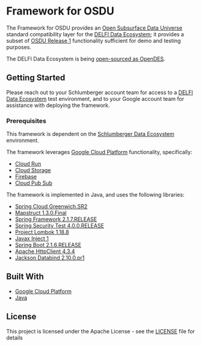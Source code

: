# Framework for OSDU

The Framework for OSDU provides an [Open Subsurface Data Universe](https://www.opengroup.org/osdu/forum-homepage) standard compatibility layer for the [DELFI Data Ecosystem](https://www.software.slb.com/delfi/openness/delfi-data-ecosystem); it provides a subset of [OSDU Release 1](https://www.opengroup.org/membership/forums/open-subsurface-data-universe/achievement-and-plans) functionality sufficient for demo and testing purposes. 

The DELFI Data Ecosystem is being [open-sourced as OpenDES](https://www.slb.com/newsroom/press-release/2019/pr-2019-0822-osdu-data-ecosystem).


## Getting Started
Please reach out to your Schlumberger account team for access to a [DELFI Data Ecosystem](https://www.software.slb.com/delfi/openness/delfi-data-ecosystem) test environment, and to your Google account team for assistance with deploying the framework.

### Prerequisites

This framework is dependent on the [Schlumberger Data Ecosystem](https://www.software.slb.com/delfi/openness/delfi-data-ecosystem) environment.

The framework leverages [Google Cloud Platform](cloud.google.com) functionality, specifically:

* [Cloud Run](https://cloud.google.com/run/)
* [Cloud Storage](https://cloud.google.com/storage/)
* [Firebase](https://firebase.google.com/)
* [Cloud Pub Sub](https://cloud.google.com/pubsub)


The framework is implemented in Java, and uses the following libraries:

* [Spring Cloud Greenwich.SR2](https://spring.io/blog/2019/06/27/spring-cloud-greenwich-sr2-is-available)
* [Mapstruct 1.3.0.Final](https://github.com/mapstruct/mapstruct)
* [Spring Framework 2.1.7.RELEASE](https://mvnrepository.com/artifact/org.springframework)
* [Spring Security Test 4.0.0.RELEASE](https://mvnrepository.com/artifact/org.springframework.security/spring-security-test/4.0.0.RELEASE)
* [Project Lombok 1.18.8](https://mvnrepository.com/artifact/org.projectlombok/lombok/1.18.8)
* [Javax Inject 1](https://mvnrepository.com/artifact/javax.inject/javax.inject/1)
* [Spring Boot 2.1.6.RELEASE](https://spring.io/blog/2019/06/19/spring-boot-2-1-6-released)
* [Apache HttpClient 4.3.4](https://mvnrepository.com/artifact/org.apache.httpcomponents/httpclient/4.3.4)
* [Jackson Databind 2.10.0.pr1](https://mvnrepository.com/artifact/com.fasterxml.jackson.core/jackson-databind/2.10.0.pr1)


## Built With

* [Google Cloud Platform](cloud.google.com)
* [Java](https://www.java.com/en/)


## License

This project is licensed under the Apache License - see the [LICENSE](LICENSE) file for details